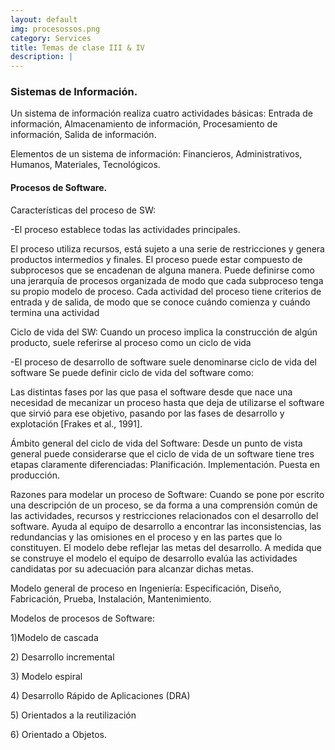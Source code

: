 ```yaml
---
layout: default
img: procesossos.png
category: Services
title: Temas de clase III & IV
description: |
---
```

<h3>Sistemas de Información.</h3>
<p>Un sistema de información realiza cuatro actividades básicas: Entrada de información, Almacenamiento de información, Procesamiento de información, Salida de información.</p>
<p>Elementos de un sistema de información: Financieros, Administrativos, Humanos, Materiales, Tecnológicos.</p>
<h4>Procesos de Software.</h4>
<p>Características del proceso de SW: <p>-El proceso establece todas las actividades principales.</p> El proceso utiliza recursos, está sujeto a una serie de restricciones y genera productos intermedios y finales. El proceso puede estar compuesto de subprocesos que se encadenan de alguna manera. Puede definirse como una jerarquía de procesos organizada de modo que cada subproceso tenga su propio modelo de proceso. Cada actividad del proceso tiene criterios de entrada y de salida, de modo que se conoce cuándo comienza y cuándo termina una actividad </p>
<p>Ciclo de vida del SW: Cuando un proceso implica la construcción de algún producto, suele referirse al proceso como un ciclo de vida <p>-El proceso de desarrollo de software suele denominarse ciclo de vida del software Se puede definir ciclo de vida del software como:</p> Las distintas fases por las que pasa el software desde que nace una necesidad de mecanizar un proceso hasta que deja de utilizarse el software que sirvió para ese objetivo, pasando por las fases de desarrollo y explotación [Frakes et al., 1991].</p>
<p>Ámbito general del ciclo de vida del Software: Desde un punto de vista general puede considerarse que el ciclo de vida de un software tiene tres etapas claramente diferenciadas: Planificación. Implementación. Puesta en producción.</p>
<p>Razones para modelar un proceso de Software: Cuando se pone por escrito una descripción de un proceso, se da forma a una comprensión común de las actividades, recursos y restricciones relacionados con el desarrollo del software. Ayuda al equipo de desarrollo a encontrar las inconsistencias, las redundancias y las omisiones en el proceso y en las partes que lo constituyen. El modelo debe reflejar las metas del desarrollo. A medida que se construye el modelo el equipo de desarrollo evalúa las actividades candidatas por su adecuación para alcanzar dichas metas.</p>
<p>Modelo general de proceso en Ingeniería: Especificación, Diseño, Fabricación, Prueba, Instalación, Mantenimiento.</p>
<p>Modelos de procesos de Software: <p>1)Modelo de cascada<p>
<p>2) Desarrollo incremental</p>
<p>3) Modelo espiral</p>
<p>4) Desarrollo Rápido de Aplicaciones (DRA)</p>
<p>5) Orientados a la reutilización</p>
<p>6) Orientado a Objetos.</p></p>
